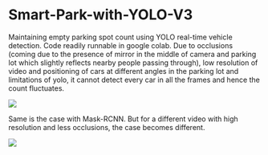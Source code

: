 # Smart-Park-with-YOLO-V3
Maintaining empty parking spot count using YOLO real-time vehicle detection. Code readily runnable in google colab.
Due to occlusions (coming due to the presence of mirror in the middle of camera and parking lot which slightly reflects nearby people passing through), low resolution of video and positioning of cars at different angles in the parking lot and limitations of yolo, it cannot detect every car in all the frames and hence the count fluctuates. 

![](yolo_limit.gif)

Same is the case with Mask-RCNN. But for a different video with high resolution and less occlusions, the case becomes different.

![](more_resolution.gif)
